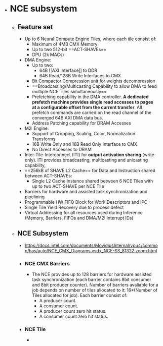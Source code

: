 - # NCE subsystem
	- ## Feature set
		- Up to 6 Neural Compute Engine Tiles, where each tile consist of:
			- Maximum of 4MB CMX Memory
			- Up to two 512-bit ==ACT-SHAVEs==
			- DPU (2k MACs)
		- DMA Engine:
			- Up to two:
				- 64B [[AXI Interface]] to DDR
				- 64B Read/128B Write Interfaces to CMX
			- Bit Compactor Compression unit for weights decompression
			- ==Broadcasting/Multicasting Capability to allow DMA to feed multiple NCE Tiles simultaneously==
			- Prefetching capability in the DMA controller. **A dedicated prefetch machine provides single read accesses to pages at a configurable offset from the current transfer**. All prefetch commands are carried on the read channel of the converged 64B AXI DMA data bus.
			- Address Patching capability for DRAM Accesses
		- M2I Engine:
			- Support of Cropping, Scaling, Color, Normalization Transforms
			- 16B Write Only and 16B Read Only Interface to CMX
			- No Direct Accesses to DRAM
		- Inter-Tile-Interconnect (ITI) for **output activation sharing** (write-only). ITI provides broadcasting, multicasting and unicasting capability,
		- ==256kB of SHAVE L2 Cache== for Data and Instruction shared between ACT-SHAVEs:
			- Single L2 Cache Instance shared between 6 NCE Tiles with up to two ACT-SHAVE per NCE Tile
		- Barriers for hardware and assisted task synchronization and pipelining
		- Programmable HW FIFO Block for Work Descriptors and IPC
		- Single Tile Yield Recovery due to process defect
		- Virtual Addressing for all resources used during Inference (Memory, Barriers, FIFOs and DMA/M2I Interrupt IDs)
	- ## NCE Subsystem
		- https://docs.intel.com/documents/MovidiusInternal/vpu4/common/has/auto/NCE_CMX_Diagrams.vsdx_NCE-SS_81322.zoom.html
		- ### NCE CMX Barriers
			- The NCE provides up to 128 barriers for hardware assisted task synchronization (each barrier contains 8bit consumer and 8bit producer counter). Number of barriers avaliable for a job depends on number of tiles allocated to it: 16*(Number of Tiles allocated for job). Each barrier consist of:
				- A producer count.
				- A consumer count.
				- A producer count zero hit status.
				- A consumer count zero hit status.
		- ### NCE Tile
			-